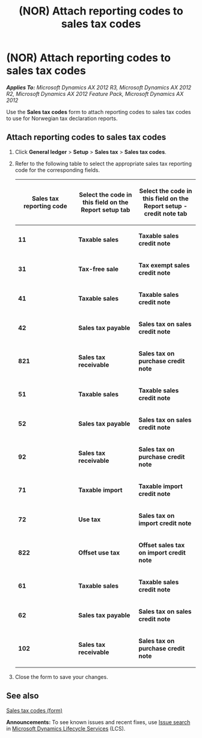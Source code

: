 ﻿---
title: (NOR) Attach reporting codes to sales tax codes
TOCTitle: (NOR) Attach reporting codes to sales tax codes
ms:assetid: 2e070335-e3ab-40f5-b802-93896977fd6f
ms:mtpsurl: https://technet.microsoft.com/en-us/library/Gg231021(v=AX.60)
ms:contentKeyID: 36056273
ms.date: 04/18/2014
mtps_version: v=AX.60
---

# (NOR) Attach reporting codes to sales tax codes 


_**Applies To:** Microsoft Dynamics AX 2012 R3, Microsoft Dynamics AX 2012 R2, Microsoft Dynamics AX 2012 Feature Pack, Microsoft Dynamics AX 2012_

Use the **Sales tax codes** form to attach reporting codes to sales tax codes to use for Norwegian tax declaration reports.

## Attach reporting codes to sales tax codes

1.  Click **General ledger** \> **Setup** \> **Sales tax** \> **Sales tax codes**.

2.  Refer to the following table to select the appropriate sales tax reporting code for the corresponding fields.
    
    <table>
    <colgroup>
    <col style="width: 33%" />
    <col style="width: 33%" />
    <col style="width: 33%" />
    </colgroup>
    <thead>
    <tr class="header">
    <th><p>Sales tax reporting code</p></th>
    <th><p>Select the code in this field on the <strong>Report setup</strong> tab</p></th>
    <th><p>Select the code in this field on the <strong>Report setup - credit note</strong> tab</p></th>
    </tr>
    </thead>
    <tbody>
    <tr class="odd">
    <td><p><strong>11</strong></p></td>
    <td><p><strong>Taxable sales</strong></p>
    <p></p></td>
    <td><p><strong>Taxable sales credit note</strong></p></td>
    </tr>
    <tr class="even">
    <td><p><strong>31</strong></p></td>
    <td><p><strong>Tax-free sale</strong></p></td>
    <td><p><strong>Tax exempt sales credit note</strong></p></td>
    </tr>
    <tr class="odd">
    <td><p><strong>41</strong></p></td>
    <td><p><strong>Taxable sales</strong></p></td>
    <td><p><strong>Taxable sales credit note</strong></p></td>
    </tr>
    <tr class="even">
    <td><p><strong>42</strong></p></td>
    <td><p><strong>Sales tax payable</strong></p></td>
    <td><p><strong>Sales tax on sales credit note</strong></p></td>
    </tr>
    <tr class="odd">
    <td><p><strong>821</strong></p></td>
    <td><p><strong>Sales tax receivable</strong></p></td>
    <td><p><strong>Sales tax on purchase credit note</strong></p></td>
    </tr>
    <tr class="even">
    <td><p><strong>51</strong></p></td>
    <td><p><strong>Taxable sales</strong></p></td>
    <td><p><strong>Taxable sales credit note</strong></p></td>
    </tr>
    <tr class="odd">
    <td><p><strong>52</strong></p></td>
    <td><p><strong>Sales tax payable</strong></p></td>
    <td><p><strong>Sales tax on sales credit note</strong></p></td>
    </tr>
    <tr class="even">
    <td><p><strong>92</strong></p></td>
    <td><p><strong>Sales tax receivable</strong></p></td>
    <td><p><strong>Sales tax on purchase credit note</strong></p></td>
    </tr>
    <tr class="odd">
    <td><p><strong>71</strong></p></td>
    <td><p><strong>Taxable import</strong></p></td>
    <td><p><strong>Taxable import credit note</strong></p></td>
    </tr>
    <tr class="even">
    <td><p><strong>72</strong></p></td>
    <td><p><strong>Use tax</strong></p></td>
    <td><p><strong>Sales tax on import credit note</strong></p></td>
    </tr>
    <tr class="odd">
    <td><p><strong>822</strong></p></td>
    <td><p><strong>Offset use tax</strong></p></td>
    <td><p><strong>Offset sales tax on import credit note</strong></p></td>
    </tr>
    <tr class="even">
    <td><p><strong>61</strong></p></td>
    <td><p><strong>Taxable sales</strong></p></td>
    <td><p><strong>Taxable sales credit note</strong></p></td>
    </tr>
    <tr class="odd">
    <td><p><strong>62</strong></p></td>
    <td><p><strong>Sales tax payable</strong></p></td>
    <td><p><strong>Sales tax on sales credit note</strong></p></td>
    </tr>
    <tr class="even">
    <td><p><strong>102</strong></p></td>
    <td><p><strong>Sales tax receivable</strong></p></td>
    <td><p><strong>Sales tax on purchase credit note</strong></p></td>
    </tr>
    </tbody>
    </table>


3.  Close the form to save your changes.

## See also

[Sales tax codes (form)](https://technet.microsoft.com/en-us/library/aa553257\(v=ax.60\))

  
**Announcements:** To see known issues and recent fixes, use [Issue search](http://go.microsoft.com/fwlink/?linkid=389258) in [Microsoft Dynamics Lifecycle Services](http://go.microsoft.com/fwlink/?linkid=306505) (LCS).

